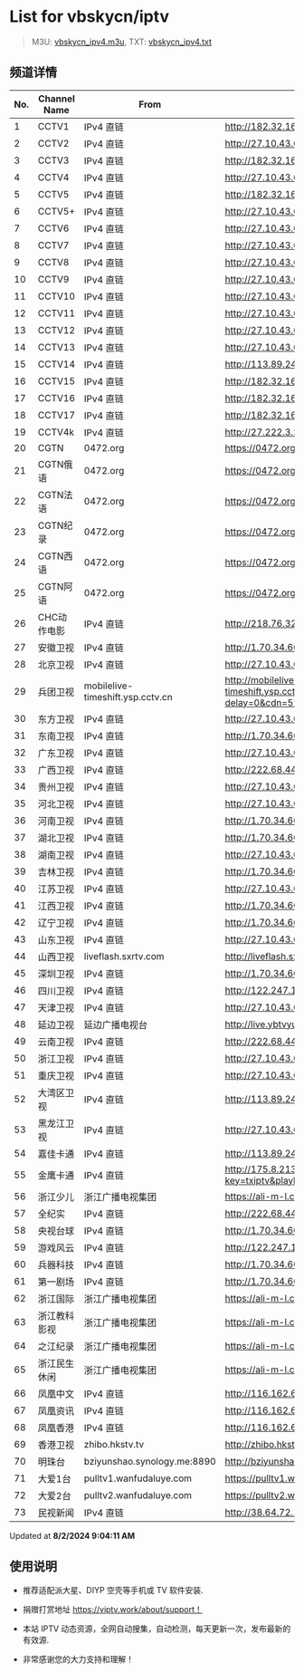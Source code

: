 # List for **vbskycn/iptv**

> M3U: [vbskycn_ipv4.m3u](./vbskycn_ipv4.m3u ), TXT: [vbskycn_ipv4.txt](./txt/vbskycn_ipv4.txt )

## 频道详情

| No. | Channel Name | From | Source |
| --- | ------------ | ---- | ------ |
| 1 | CCTV1 | IPv4 直链 | <http://182.32.160.34:9997/udp/239.21.1.120:5002> |
| 2 | CCTV2 | IPv4 直链 | <http://27.10.43.69:4022/udp/225.0.4.132:7980> |
| 3 | CCTV3 | IPv4 直链 | <http://182.32.160.34:9997/udp/239.21.2.45:5002> |
| 4 | CCTV4 | IPv4 直链 | <http://27.10.43.69:4022/udp/225.0.4.176:7980> |
| 5 | CCTV5 | IPv4 直链 | <http://182.32.160.34:9997/udp/239.21.2.46:5002> |
| 6 | CCTV5+ | IPv4 直链 | <http://27.10.43.69:4022/udp/225.0.4.73:7980> |
| 7 | CCTV6 | IPv4 直链 | <http://27.10.43.69:4022/udp/225.0.4.144:7980> |
| 8 | CCTV7 | IPv4 直链 | <http://27.10.43.69:4022/udp/225.0.4.127:7980> |
| 9 | CCTV8 | IPv4 直链 | <http://27.10.43.69:4022/udp/225.0.4.137:7980> |
| 10 | CCTV9 | IPv4 直链 | <http://27.10.43.69:4022/udp/225.0.4.131:7980> |
| 11 | CCTV10 | IPv4 直链 | <http://27.10.43.69:4022/udp/225.0.4.130:7980> |
| 12 | CCTV11 | IPv4 直链 | <http://27.10.43.69:4022/udp/225.0.4.218:7980> |
| 13 | CCTV12 | IPv4 直链 | <http://27.10.43.69:4022/udp/225.0.4.129:7980> |
| 14 | CCTV13 | IPv4 直链 | <http://27.10.43.69:4022/udp/225.0.4.219:7980> |
| 15 | CCTV14 | IPv4 直链 | <http://113.89.244.85:4200/udp/239.77.1.161:5146> |
| 16 | CCTV15 | IPv4 直链 | <http://182.32.160.34:9997/udp/239.21.2.4:5002> |
| 17 | CCTV16 | IPv4 直链 | <http://182.32.160.34:9997/udp/239.21.2.51:5002> |
| 18 | CCTV17 | IPv4 直链 | <http://182.32.160.34:9997/udp/239.21.1.186:5002> |
| 19 | CCTV4k | IPv4 直链 | <http://27.222.3.214/liveali-tp4k.cctv.cn/live/4K10M.stream/playlist.m3u8> |
| 20 | CGTN | 0472.org | <https://0472.org/hls/cgtn.m3u8> |
| 21 | CGTN俄语 | 0472.org | <https://0472.org/hls/cgtne.m3u8> |
| 22 | CGTN法语 | 0472.org | <https://0472.org/hls/cgtnf.m3u8> |
| 23 | CGTN纪录 | 0472.org | <https://0472.org/hls/cgtnd.m3u8> |
| 24 | CGTN西语 | 0472.org | <https://0472.org/hls/cgtnx.m3u8> |
| 25 | CGTN阿语 | 0472.org | <https://0472.org/hls/cgtna.m3u8> |
| 26 | CHC动作电影 | IPv4 直链 | <http://218.76.32.193:9901/tsfile/live/1020_1.m3u8> |
| 27 | 安徽卫视 | IPv4 直链 | <http://1.70.34.66:8084/udp/239.1.1.44:8044> |
| 28 | 北京卫视 | IPv4 直链 | <http://27.10.43.69:4022/udp/225.0.4.78:7980> |
| 29 | 兵团卫视 | mobilelive-timeshift.ysp.cctv.cn | <http://mobilelive-timeshift.ysp.cctv.cn/timeshift/ysp/2022606701/timeshift.m3u8?delay=0&cdn=5202> |
| 30 | 东方卫视 | IPv4 直链 | <http://27.10.43.69:4022/udp/225.0.4.80:7980> |
| 31 | 东南卫视 | IPv4 直链 | <http://1.70.34.66:8084/udp/239.1.1.33:8033> |
| 32 | 广东卫视 | IPv4 直链 | <http://27.10.43.69:4022/udp/225.0.4.84:7980> |
| 33 | 广西卫视 | IPv4 直链 | <http://222.68.44.13:9988/udp/239.45.0.5:5140> |
| 34 | 贵州卫视 | IPv4 直链 | <http://27.10.43.69:4022/udp/225.0.4.175:7980> |
| 35 | 河北卫视 | IPv4 直链 | <http://27.10.43.69:4022/udp/225.0.4.174:7980> |
| 36 | 河南卫视 | IPv4 直链 | <http://1.70.34.66:8084/udp/239.1.1.34:8034> |
| 37 | 湖北卫视 | IPv4 直链 | <http://1.70.34.66:8084/udp/239.1.1.32:8032> |
| 38 | 湖南卫视 | IPv4 直链 | <http://27.10.43.69:4022/udp/225.0.4.75:7980> |
| 39 | 吉林卫视 | IPv4 直链 | <http://1.70.34.66:8084/udp/239.1.1.30:8030> |
| 40 | 江苏卫视 | IPv4 直链 | <http://27.10.43.69:4022/udp/225.0.4.79:7980> |
| 41 | 江西卫视 | IPv4 直链 | <http://1.70.34.66:8084/udp/239.1.1.52:8052> |
| 42 | 辽宁卫视 | IPv4 直链 | <http://1.70.34.66:8084/udp/239.1.1.42:8042> |
| 43 | 山东卫视 | IPv4 直链 | <http://27.10.43.69:4022/udp/225.0.4.199:7980> |
| 44 | 山西卫视 | liveflash.sxrtv.com | <http://liveflash.sxrtv.com/live/sxwshd.m3u8?sub_m3u8=true&edge_slice=true> |
| 45 | 深圳卫视 | IPv4 直链 | <http://1.70.34.66:8084/udp/239.1.1.39:8039> |
| 46 | 四川卫视 | IPv4 直链 | <http://122.247.120.120:9999/udp/233.50.200.118:5140> |
| 47 | 天津卫视 | IPv4 直链 | <http://27.10.43.69:4022/udp/225.0.4.82:7980> |
| 48 | 延边卫视 | 延边广播电视台 | <http://live.ybtvyun.com/video/s10006-44f040627ca1/index.m3u8> |
| 49 | 云南卫视 | IPv4 直链 | <http://222.68.44.13:9988/udp/239.45.0.4:5140> |
| 50 | 浙江卫视 | IPv4 直链 | <http://27.10.43.69:4022/udp/225.0.4.81:7980> |
| 51 | 重庆卫视 | IPv4 直链 | <http://27.10.43.69:4022/udp/225.0.4.187:7980> |
| 52 | 大湾区卫视 | IPv4 直链 | <http://113.89.244.85:4200/udp/239.77.0.215:5146> |
| 53 | 黑龙江卫视 | IPv4 直链 | <http://27.10.43.69:4022/udp/225.0.4.201:7980> |
| 54 | 嘉佳卡通 | IPv4 直链 | <http://113.89.244.85:4200/udp/239.77.0.179:5146> |
| 55 | 金鹰卡通 | IPv4 直链 | <http://175.8.213.198:8081/tsfile/live/1002_1.m3u8?key=txiptv&playlive=1&authid=0> |
| 56 | 浙江少儿 | 浙江广播电视集团 | <https://ali-m-l.cztv.com/channels/lantian/channel008/1080p.m3u8> |
| 57 | 全纪实 | IPv4 直链 | <http://222.68.44.13:9988/udp/239.45.3.135:5140> |
| 58 | 央视台球 | IPv4 直链 | <http://1.70.34.66:8084/udp/239.1.1.100:8100> |
| 59 | 游戏风云 | IPv4 直链 | <http://122.247.120.120:9999/udp/233.50.200.14:5140> |
| 60 | 兵器科技 | IPv4 直链 | <http://1.70.34.66:8084/udp/239.1.1.97:8097> |
| 61 | 第一剧场 | IPv4 直链 | <http://1.70.34.66:8084/udp/239.1.1.94:8094> |
| 62 | 浙江国际 | 浙江广播电视集团 | <https://ali-m-l.cztv.com/channels/lantian/channel010/1080p.m3u8> |
| 63 | 浙江教科影视 | 浙江广播电视集团 | <https://ali-m-l.cztv.com/channels/lantian/channel004/1080p.m3u8> |
| 64 | 之江纪录 | 浙江广播电视集团 | <https://ali-m-l.cztv.com/channels/lantian/channel012/1080p.m3u8> |
| 65 | 浙江民生休闲 | 浙江广播电视集团 | <https://ali-m-l.cztv.com/channels/lantian/channel006/1080p.m3u8> |
| 66 | 凤凰中文 | IPv4 直链 | <http://116.162.6.192/1.v.smtcdns.net/qctv.fengshows.cn/live/0701pcc72.m3u8> |
| 67 | 凤凰资讯 | IPv4 直链 | <http://116.162.6.192/1.v.smtcdns.net/qctv.fengshows.cn/live/0701pin72.m3u8> |
| 68 | 凤凰香港 | IPv4 直链 | <http://116.162.6.192/1.v.smtcdns.net/qctv.fengshows.cn/live/0701phk72.m3u8> |
| 69 | 香港卫视 | zhibo.hkstv.tv | <http://zhibo.hkstv.tv/livestream/mutfysrq/playlist.m3u8> |
| 70 | 明珠台 | bziyunshao.synology.me:8890 | <http://bziyunshao.synology.me:8890/bysid/2> |
| 71 | 大爱1台 | pulltv1.wanfudaluye.com | <https://pulltv1.wanfudaluye.com/live/tv1.m3u8> |
| 72 | 大爱2台 | pulltv2.wanfudaluye.com | <https://pulltv2.wanfudaluye.com/live/tv2.m3u8> |
| 73 | 民视新闻 | IPv4 直链 | <http://38.64.72.148:80/hls/modn/list/4012/chunklist1.m3u8> |

Updated at **8/2/2024 9:04:11 AM**

## 使用说明

- 推荐适配派大星、DIYP 空壳等手机或 TV 软件安装.

- 捐赠打赏地址 <https://viptv.work/about/support！>

- 本站 IPTV 动态资源，全网自动搜集，自动检测，每天更新一次，发布最新的有效源.

- 非常感谢您的大力支持和理解！
